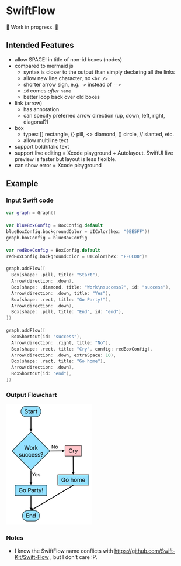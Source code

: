 # SwiftFlow
🚧 Work in progress. 🚧

## Intended Features
- allow SPACE! in title of non-id boxes (nodes)
- compared to mermaid js
  - syntax is closer to the output than simply declaring all the links
  - allow new line character, no `<br />`
  - shorter arrow sign, e.g. `->` instead of `-->`
  - `id` comes *after* `name`
  - better loop back over old boxes
- link (arrow)
  - has annotation
  - can specify preferred arrow direction (up, down, left, right, diagonal?)
- box 
  - types: [] rectangle, {} pill, <> diamond, () circle, // slanted, etc.
  - allow multiline text
- support bold/italic text
- support live editing = Xcode playground + Autolayout. SwiftUI live preview is faster but layout is less flexible.
- can show error = Xcode playground

## Example

### Input Swift code
```swift
var graph = Graph()

var blueBoxConfig = BoxConfig.default
blueBoxConfig.backgroundColor = UIColor(hex: "9EE5FF")!
graph.boxConfig = blueBoxConfig

var redBoxConfig = BoxConfig.default
redBoxConfig.backgroundColor = UIColor(hex: "FFCCD0")!

graph.addFlow([
  Box(shape: .pill, title: "Start"),
  Arrow(direction: .down),
  Box(shape: .diamond, title: "Work\nsuccess?", id: "success"),
  Arrow(direction: .down, title: "Yes"),
  Box(shape: .rect, title: "Go Party!"),
  Arrow(direction: .down),
  Box(shape: .pill, title: "End", id: "end"),
])

graph.addFlow([
  BoxShortcut(id: "success"),
  Arrow(direction: .right, title: "No"),
  Box(shape: .rect, title: "Cry", config: redBoxConfig),
  Arrow(direction: .down, extraSpace: 10),
  Box(shape: .rect, title: "Go home"),
  Arrow(direction: .down),
  BoxShortcut(id: "end"),
])
```
  
### Output Flowchart
![Output](images/output2.png)

### Notes
- I know the SwiftFlow name conflicts with https://github.com/Swift-Kit/Swift-Flow , but I don't care :P.
